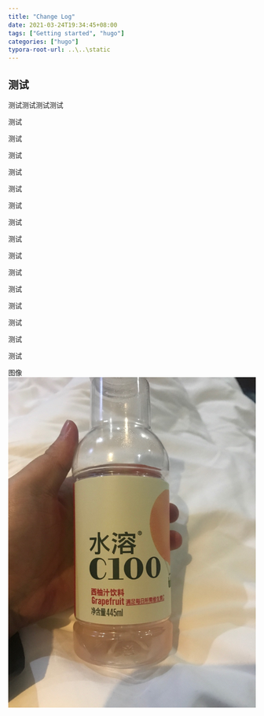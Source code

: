 ```yaml
---
title: "Change Log"
date: 2021-03-24T19:34:45+08:00
tags: ["Getting started", "hugo"]
categories: ["hugo"]
typora-root-url: ..\..\static
---
```


## 测试

测试测试测试测试

测试

测试

测试

测试

测试

测试

测试

测试

测试

测试

测试

测试

测试

测试

测试



图像![测试](/images/change-log.assets/IMG_6912(20210322-232615).JPG)

